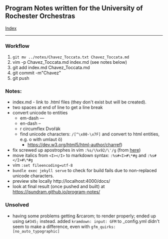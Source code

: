 ## Program Notes written for the University of Rochester Orchestras

[Index](./docs/index.html) 

---

### Workflow

1. `git mv ../notes/Chavez_Toccata.txt Chavez_Toccata.md`
2. vim -p Chavez_Toccata.md index.md (see notes below)
3. git add index.md Chavez_Toccata.md
4. git commit -m"Chavez"
5. git push

### Notes:
* index.md - link to .html files (they don't exist but will be created).
* two spaces at end of line to get a line break
* convert unicode to entities 
  * em-dash &mdash;
  * en-dash &ndash;
  * r circumflex Dvo&rcaron;&aacute;k
  * find unicode characters: `/[^\x00-\x7F]` and convert to html entities, e.g. o with umlaut &ouml;)
      * https://dev.w3.org/html5/html-author/charref)
* fix screwed up apostrophes in vim `:%s/\%x92/\'/g` (from [here](https://stackoverflow.com/questions/430554/vim-how-do-i-search-for-a-xx-single-byte-representation))
* move italics from `<I></I>` to markdown syntax: `:%s#<I>#\*#g` and `:%s#</I>#\*#g`
* vim `:set fileencoding=utf-8`
* `bundle exec jekyll serve` to check for build fails due to non-replaced unicode characters.
* preview site locally http://localhost:4000/docs/
* look at final result (once pushed and built) at https://jsundram.github.io/program-notes/

### Unsolved
* having some problems getting &rcarom; to render properly; ended up using `&#345;` instead. added `kramdown: input: GFM` to _config.yml didn't seem to make a difference, even with `gfm_quirks: [no_auto_typographic]`

